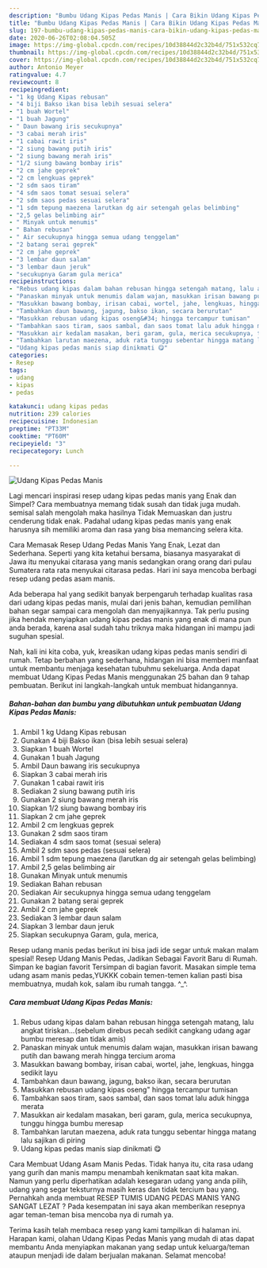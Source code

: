 ```yaml
---
description: "Bumbu Udang Kipas Pedas Manis | Cara Bikin Udang Kipas Pedas Manis Yang Enak Dan Lezat"
title: "Bumbu Udang Kipas Pedas Manis | Cara Bikin Udang Kipas Pedas Manis Yang Enak Dan Lezat"
slug: 197-bumbu-udang-kipas-pedas-manis-cara-bikin-udang-kipas-pedas-manis-yang-enak-dan-lezat
date: 2020-06-26T02:08:04.505Z
image: https://img-global.cpcdn.com/recipes/10d38844d2c32b4d/751x532cq70/udang-kipas-pedas-manis-foto-resep-utama.jpg
thumbnail: https://img-global.cpcdn.com/recipes/10d38844d2c32b4d/751x532cq70/udang-kipas-pedas-manis-foto-resep-utama.jpg
cover: https://img-global.cpcdn.com/recipes/10d38844d2c32b4d/751x532cq70/udang-kipas-pedas-manis-foto-resep-utama.jpg
author: Antonio Meyer
ratingvalue: 4.7
reviewcount: 8
recipeingredient:
- "1 kg Udang Kipas rebusan"
- "4 biji Bakso ikan bisa lebih sesuai selera"
- "1 buah Wortel"
- "1 buah Jagung"
- " Daun bawang iris secukupnya"
- "3 cabai merah iris"
- "1 cabai rawit iris"
- "2 siung bawang putih iris"
- "2 siung bawang merah iris"
- "1/2 siung bawang bombay iris"
- "2 cm jahe geprek"
- "2 cm lengkuas geprek"
- "2 sdm saos tiram"
- "4 sdm saos tomat sesuai selera"
- "2 sdm saos pedas sesuai selera"
- "1 sdm tepung maezena larutkan dg air setengah gelas belimbing"
- "2,5 gelas belimbing air"
- " Minyak untuk menumis"
- " Bahan rebusan"
- " Air secukupnya hingga semua udang tenggelam"
- "2 batang serai geprek"
- "2 cm jahe geprek"
- "3 lembar daun salam"
- "3 lembar daun jeruk"
- "secukupnya Garam gula merica"
recipeinstructions:
- "Rebus udang kipas dalam bahan rebusan hingga setengah matang, lalu angkat tiriskan...(sebelum direbus pecah sedikit cangkang udang agar bumbu meresap dan tidak amis)"
- "Panaskan minyak untuk menumis dalam wajan, masukkan irisan bawang putih dan bawang merah hingga tercium aroma"
- "Masukkan bawang bombay, irisan cabai, wortel, jahe, lengkuas, hingga sedikit layu"
- "Tambahkan daun bawang, jagung, bakso ikan, secara berurutan"
- "Masukkan rebusan udang kipas oseng&#34; hingga tercampur tumisan"
- "Tambahkan saos tiram, saos sambal, dan saos tomat lalu aduk hingga merata"
- "Masukkan air kedalam masakan, beri garam, gula, merica secukupnya, tunggu hingga bumbu meresap"
- "Tambahkan larutan maezena, aduk rata tunggu sebentar hingga matang lalu sajikan di piring"
- "Udang kipas pedas manis siap dinikmati 😋"
categories:
- Resep
tags:
- udang
- kipas
- pedas

katakunci: udang kipas pedas 
nutrition: 239 calories
recipecuisine: Indonesian
preptime: "PT33M"
cooktime: "PT60M"
recipeyield: "3"
recipecategory: Lunch

---
```



![Udang Kipas Pedas Manis](https://img-global.cpcdn.com/recipes/10d38844d2c32b4d/751x532cq70/udang-kipas-pedas-manis-foto-resep-utama.jpg)

Lagi mencari inspirasi resep udang kipas pedas manis yang Enak dan Simpel? Cara membuatnya memang tidak susah dan tidak juga mudah. semisal salah mengolah maka hasilnya Tidak Memuaskan dan justru cenderung tidak enak. Padahal udang kipas pedas manis yang enak harusnya sih memiliki aroma dan rasa yang bisa memancing selera kita.

Cara Memasak Resep Udang Pedas Manis Yang Enak, Lezat dan Sederhana. Seperti yang kita ketahui bersama, biasanya masyarakat di Jawa itu menyukai citarasa yang manis sedangkan orang orang dari pulau Sumatera rata rata menyukai citarasa pedas. Hari ini saya mencoba berbagi resep udang pedas asam manis.

Ada beberapa hal yang sedikit banyak berpengaruh terhadap kualitas rasa dari udang kipas pedas manis, mulai dari jenis bahan, kemudian pemilihan bahan segar sampai cara mengolah dan menyajikannya. Tak perlu pusing jika hendak menyiapkan udang kipas pedas manis yang enak di mana pun anda berada, karena asal sudah tahu triknya maka hidangan ini mampu jadi suguhan spesial.


Nah, kali ini kita coba, yuk, kreasikan udang kipas pedas manis sendiri di rumah. Tetap berbahan yang sederhana, hidangan ini bisa memberi manfaat untuk membantu menjaga kesehatan tubuhmu sekeluarga. Anda dapat membuat Udang Kipas Pedas Manis menggunakan 25 bahan dan 9 tahap pembuatan. Berikut ini langkah-langkah untuk membuat hidangannya.

<!--inarticleads1-->

##### Bahan-bahan dan bumbu yang dibutuhkan untuk pembuatan Udang Kipas Pedas Manis:

1. Ambil 1 kg Udang Kipas rebusan
1. Gunakan 4 biji Bakso ikan (bisa lebih sesuai selera)
1. Siapkan 1 buah Wortel
1. Gunakan 1 buah Jagung
1. Ambil  Daun bawang iris secukupnya
1. Siapkan 3 cabai merah iris
1. Gunakan 1 cabai rawit iris
1. Sediakan 2 siung bawang putih iris
1. Gunakan 2 siung bawang merah iris
1. Siapkan 1/2 siung bawang bombay iris
1. Siapkan 2 cm jahe geprek
1. Ambil 2 cm lengkuas geprek
1. Gunakan 2 sdm saos tiram
1. Sediakan 4 sdm saos tomat (sesuai selera)
1. Ambil 2 sdm saos pedas (sesuai selera)
1. Ambil 1 sdm tepung maezena (larutkan dg air setengah gelas belimbing)
1. Ambil 2,5 gelas belimbing air
1. Gunakan  Minyak untuk menumis
1. Sediakan  Bahan rebusan
1. Sediakan  Air secukupnya hingga semua udang tenggelam
1. Gunakan 2 batang serai geprek
1. Ambil 2 cm jahe geprek
1. Sediakan 3 lembar daun salam
1. Siapkan 3 lembar daun jeruk
1. Siapkan secukupnya Garam, gula, merica,


Resep udang manis pedas berikut ini bisa jadi ide segar untuk makan malam spesial! Resep Udang Manis Pedas, Jadikan Sebagai Favorit Baru di Rumah. Simpan ke bagian favorit Tersimpan di bagian favorit. Masakan simple tema udang asam manis pedas,YUKKK cobain temen-temen kalian pasti bisa membuatnya, mudah kok, salam ibu rumah tangga. ^_^. 

<!--inarticleads2-->

##### Cara membuat Udang Kipas Pedas Manis:

1. Rebus udang kipas dalam bahan rebusan hingga setengah matang, lalu angkat tiriskan...(sebelum direbus pecah sedikit cangkang udang agar bumbu meresap dan tidak amis)
1. Panaskan minyak untuk menumis dalam wajan, masukkan irisan bawang putih dan bawang merah hingga tercium aroma
1. Masukkan bawang bombay, irisan cabai, wortel, jahe, lengkuas, hingga sedikit layu
1. Tambahkan daun bawang, jagung, bakso ikan, secara berurutan
1. Masukkan rebusan udang kipas oseng&#34; hingga tercampur tumisan
1. Tambahkan saos tiram, saos sambal, dan saos tomat lalu aduk hingga merata
1. Masukkan air kedalam masakan, beri garam, gula, merica secukupnya, tunggu hingga bumbu meresap
1. Tambahkan larutan maezena, aduk rata tunggu sebentar hingga matang lalu sajikan di piring
1. Udang kipas pedas manis siap dinikmati 😋


Cara Membuat Udang Asam Manis Pedas. Tidak hanya itu, cita rasa udang yang gurih dan manis mampu menambah kenikmatan saat kita makan. Namun yang perlu diperhatikan adalah kesegaran udang yang anda pilih, udang yang segar teksturnya masih keras dan tidak tercium bau yang. Pernahkah anda membuat RESEP TUMIS UDANG PEDAS MANIS YANG SANGAT LEZAT ? Pada kesempatan ini saya akan memberikan resepnya agar teman-teman bisa mencoba nya di rumah ya. 

Terima kasih telah membaca resep yang kami tampilkan di halaman ini. Harapan kami, olahan Udang Kipas Pedas Manis yang mudah di atas dapat membantu Anda menyiapkan makanan yang sedap untuk keluarga/teman ataupun menjadi ide dalam berjualan makanan. Selamat mencoba!
